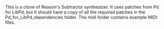 This is a clone of Reason's Subtractor synthesizer.  It uses patches from Pd for LibPd, but it should have a copy of all the required patches in the Pd_for_LibPd_dependencies folder.  The midi folder contains example MIDI files.
